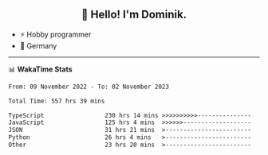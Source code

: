<h2 align="center">👋 Hello! I'm Dominik.</h2>

- ⚡ Hobby programmer
- 📍 Germany

---
📊 **WakaTime Stats**
<!--START_SECTION:waka-->

```txt
From: 09 November 2022 - To: 02 November 2023

Total Time: 557 hrs 39 mins

TypeScript                 230 hrs 14 mins >>>>>>>>>>---------------   41.29 %
JavaScript                 125 hrs 4 mins  >>>>>>-------------------   22.43 %
JSON                       31 hrs 21 mins  >------------------------   05.62 %
Python                     26 hrs 4 mins   >------------------------   04.68 %
Other                      23 hrs 20 mins  >------------------------   04.18 %
```

<!--END_SECTION:waka-->
